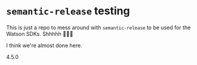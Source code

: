 # `semantic-release` testing
This is just a repo to mess around with `semantic-release` to be used for the Watson SDKs. Shhhhh :eyes::eyes::eyes:

I think we're almost done here.

4.5.0
